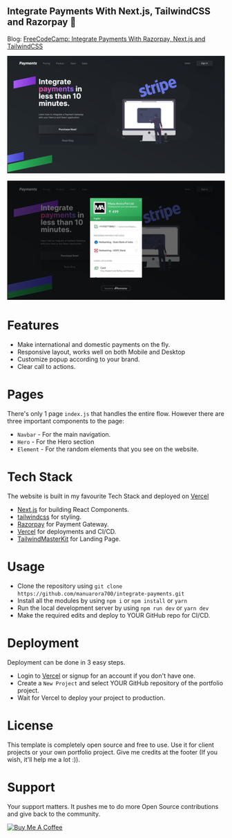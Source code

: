 ## Integrate Payments With Next.js, TailwindCSS and Razorpay 💯

Blog: [FreeCodeCamp: Integrate Payments With Razorpay, Next.js and TailwindCSS](https://www.freecodecamp.org/news/integrate-a-payment-gateway-in-next-js-and-react-with-razorpay-and-tailwindcss/)

![Landing](https://github.com/manuarora700/integrate-payments/blob/main/demo/landing.png)

![Landing](https://github.com/manuarora700/integrate-payments/blob/main/demo/payment.png)

# Features

- Make international and domestic payments on the fly.
- Responsive layout, works well on both Mobile and Desktop
- Customize popup according to your brand.
- Clear call to actions.

# Pages

There's only 1 page `index.js` that handles the entire flow.
However there are three important components to the page:

- `Navbar` - For the main navigation.
- `Hero` - For the Hero section
- `Element` - For the random elements that you see on the website.

# Tech Stack

The website is built in my favourite Tech Stack and deployed on [Vercel](https://vercel.com)

- [Next.js](https://nextjs.org) for building React Components.
- [tailwindcss](https://tailwindcss.com) for styling.
- [Razorpay](https://razorpay.com) for Payment Gateway.
- [Vercel](https://vercel.com) for deployments and CI/CD.
- [TailwindMasterKit](https://tailwindmasterkit.com) for Landing Page.

# Usage

- Clone the repository using `git clone https://github.com/manuarora700/integrate-payments.git`
- Install all the modules by using `npm i` or `npm install` or `yarn`
- Run the local development server by using `npm run dev` or `yarn dev`
- Make the required edits and deploy to YOUR GitHub repo for CI/CD.

# Deployment

Deployment can be done in 3 easy steps.

- Login to [Vercel](https://vercel.com) or signup for an account if you don't have one.
- Create a `New Project` and select YOUR GitHub repository of the portfolio project.
- Wait for Vercel to deploy your project to production.

# License

This template is completely open source and free to use. Use it for client projects or your own portfolio project. Give me credits at the footer (If you wish, it'll help me a lot :)).

# Support

Your support matters. It pushes me to do more Open Source contributions and give back to the community.

<a href="https://www.buymeacoffee.com/manuarora" target="_blank"><img src="https://cdn.buymeacoffee.com/buttons/default-orange.png" alt="Buy Me A Coffee" height="41" width="174"></a>
